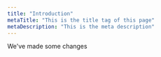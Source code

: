 ```yaml
---
title: "Introduction"
metaTitle: "This is the title tag of this page"
metaDescription: "This is the meta description"
---
```


We've made some changes
